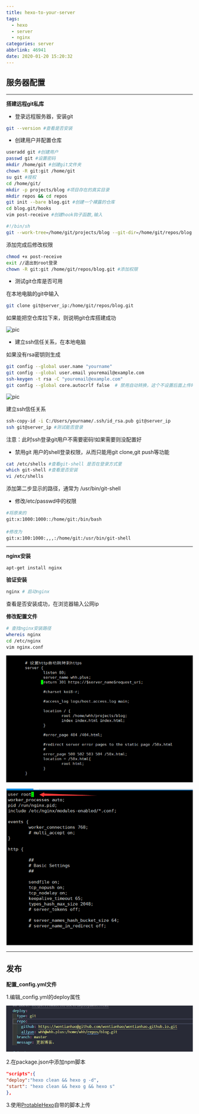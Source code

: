 ```yaml
---
title: hexo-to-your-server
tags:
  - hexo
  - server
  - nginx
categories: server
abbrlink: 46941
date: 2020-01-20 15:20:32
---
```


## 服务器配置
---
**搭建远程git私库**

- 登录远程服务器，安装git

```bash
git --version #查看是否安装
```

-  创建用户并配置仓库
<!-- more -->
```bash
useradd git #创建用户
passwd git #设置密码
mkdir /home/git #创建git文件夹
chown -R git:git /home/git
su git #授权
cd /home/git/
mkdir -p projects/blog #项目存在的真实目录
mkdir repos && cd repos
git init --bare blog.git #创建一个裸露的仓库
cd blog.git/hooks
vim post-receive #创建hook钩子函数,输入
```

```bash
#!/bin/sh
git --work-tree=/home/git/projects/blog --git-dir=/home/git/repos/blog.git checkout -f
```

添加完成后修改权限

```bash
chmod +x post-receive
exit //退出到root登录
chown -R git:git /home/git/repos/blog.git #添加权限
```

- 测试git仓库是否可用

在本地电脑的git中输入

```bash
git clone git@server_ip:/home/git/repos/blog.git
```

如果能把空仓库拉下来，则说明git仓库搭建成功

![pic](https://imgconvert.csdnimg.cn/aHR0cHM6Ly91c2VyLWdvbGQtY2RuLnhpdHUuaW8vMjAxOS85LzE0LzE2ZDJiNmVhNGRmNTQxNzg?x-oss-process=image/format,png)

- 建立ssh信任关系，在本地电脑

如果没有rsa密钥则生成

```bash
git config --global user.name "yourname"
git config --global user.email youremail@example.com
ssh-keygen -t rsa -C "youremail@example.com"
git config --global core.autocrlf false  # 禁用自动转换，这个不设置后面上传时会出现警告，如下
```

![pic](https://imgconvert.csdnimg.cn/aHR0cHM6Ly91c2VyLWdvbGQtY2RuLnhpdHUuaW8vMjAxOS85LzE0LzE2ZDJiNmU1MWU4MGFjMTU?x-oss-process=image/format,png)

建立ssh信任关系

```bash
ssh-copy-id -i C:/Users/yourname/.ssh/id_rsa.pub git@server_ip
ssh git@server_ip #测试能否登录
```

注意：此时ssh登录git用户不需要密码!如果需要则没配置好

- 禁用git 用户的shell登录权限，从而只能用git clone,git push等功能

```bash
cat /etc/shells #查看git-shell 是否在登录方式里
which git-shell #查看是否安装
vi /etc/shells
```

添加第二步显示的路径，通常为 /usr/bin/git-shell

- 修改/etc/passwd中的权限

```bash
#将原来的 
git:x:1000:1000::/home/git:/bin/bash

#修改为
git:x:100:1000:,,,:/home/git:/usr/bin/git-shell
```


---
**nginx安装**

```bash
apt-get install nginx
```

**验证安装**
```python
nginx # 启动nginx 
```

查看是否安装成功，在浏览器输入公网ip

**修改配置文件**

```bash
# 查找nginx安装路径
whereis nginx 
cd /etc/nginx
vim nginx.conf
```

![code](https://github.com/wentianhao/wentianhao.github.io/blob/master/images/nginx_blog.png?raw=true)

![code](https://github.com/wentianhao/wentianhao.github.io/blob/master/images/nginx_blog2.png?raw=true)

----
## 发布

**配置_config.yml文件**

1.编辑_config.yml的deploy属性

![code](https://github.com/wentianhao/wentianhao.github.io/blob/master/images/deploy.png?raw=true)

2.在package.json中添加npm脚本

```json
"scripts":{
"deploy":"hexo clean && hexo g -d",
"start": "hexo clean && hexo g && hexo s"
},
```

3.使用[ProtableHexo](https://whh.plus/2020/01/12/hello-world/)自带的脚本上传